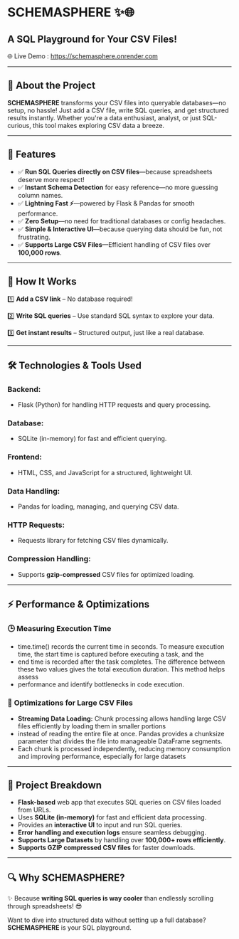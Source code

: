 # SCHEMASPHERE ✨🌐

## A SQL Playground for Your CSV Files!

🌐 Live Demo : https://schemasphere.onrender.com

---

## 🚀 About the Project

**SCHEMASPHERE** transforms your CSV files into queryable databases—no setup, no hassle! Just add a CSV file, write SQL queries, and get structured results instantly. Whether you're a data enthusiast, analyst, or just SQL-curious, this tool makes exploring CSV data a breeze.

---

## 🌟 Features

- ✅ **Run SQL Queries directly on CSV files**—because spreadsheets deserve more respect!
- ✅ **Instant Schema Detection** for easy reference—no more guessing column names.
- ✅ **Lightning Fast ⚡**—powered by Flask & Pandas for smooth performance.
- ✅ **Zero Setup**—no need for traditional databases or config headaches.
- ✅ **Simple & Interactive UI**—because querying data should be fun, not frustrating.
- ✅ **Supports Large CSV Files**—Efficient handling of CSV files over **100,000 rows**.

---

## 🎨 How It Works

1️⃣ **Add a CSV link** – No database required!

2️⃣ **Write SQL queries** – Use standard SQL syntax to explore your data.

3️⃣ **Get instant results** – Structured output, just like a real database.

---

## 🛠 Technologies & Tools Used

### **Backend:**
- Flask (Python) for handling HTTP requests and query processing.

### **Database:**
- SQLite (in-memory) for fast and efficient querying.

### **Frontend:**
- HTML, CSS, and JavaScript for a structured, lightweight UI.

### **Data Handling:**
- Pandas for loading, managing, and querying CSV data.

### **HTTP Requests:**
- Requests library for fetching CSV files dynamically.

### **Compression Handling:**
- Supports **gzip-compressed** CSV files for optimized loading.

---

## ⚡ Performance & Optimizations

### 🕒 **Measuring Execution Time**
- time.time() records the current time in seconds. To measure execution time, the start time is captured before executing a task, and the
-  end time is recorded after the task completes. The difference between these two values gives the total execution duration. This method helps assess
-   performance and identify bottlenecks in code execution.
 

### 🚀 **Optimizations for Large CSV Files**
- **Streaming Data Loading:** Chunk processing allows handling large CSV files efficiently by loading them in smaller portions
-  instead of reading the entire file at once. Pandas provides a chunksize parameter that divides the file into manageable DataFrame segments.
-   Each chunk is processed independently, reducing memory consumption and improving performance, especially for large datasets
 

---

## 🎡 Project Breakdown

- **Flask-based** web app that executes SQL queries on CSV files loaded from URLs.
- Uses **SQLite (in-memory)** for fast and efficient data processing.
- Provides an **interactive UI** to input and run SQL queries.
- **Error handling and execution logs** ensure seamless debugging.
- **Supports Large Datasets** by handling over **100,000+ rows efficiently**.
- **Supports GZIP compressed CSV files** for faster downloads.

---

## 🔍 Why SCHEMASPHERE?

✨ Because **writing SQL queries is way cooler** than endlessly scrolling through spreadsheets! 😎

Want to dive into structured data without setting up a full database? **SCHEMASPHERE** is your SQL playground.

 
